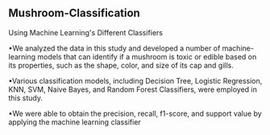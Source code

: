## Mushroom-Classification

Using Machine Learning's Different Classifiers

•We analyzed the data in this study and developed a number of machine-learning models that can identify if a mushroom is toxic or edible based on its properties, such as the shape, color, and size of its cap and gills.

•Various classification models, including Decision Tree, Logistic Regression, KNN, SVM, Naive Bayes, and Random Forest Classifiers, were employed in this study.

•We were able to obtain the precision, recall, f1-score, and support value by applying the machine learning classifier
